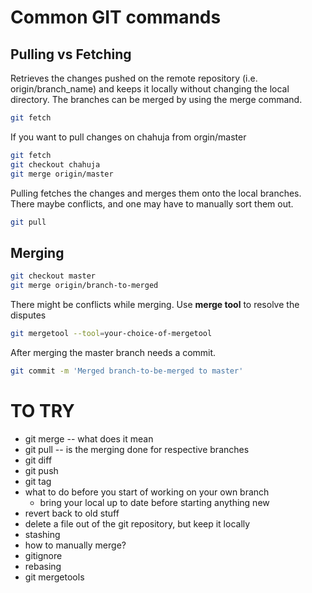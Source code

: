 Common GIT commands
===================

Pulling vs Fetching
-------------------


Retrieves the changes pushed on the remote repository (i.e. origin/branch_name) and keeps it locally without changing the local directory. The branches can be merged by using the merge command.

```sh
git fetch
```

If you want to pull changes on chahuja from  orgin/master

```sh
git fetch
git checkout chahuja
git merge origin/master
```

Pulling fetches the changes and merges them onto the local branches. There maybe conflicts, and one may have to manually sort them out.

```sh
git pull
```

Merging
-------

```sh
git checkout master
git merge origin/branch-to-merged
```

There might be conflicts while merging. Use **merge tool** to resolve the disputes

```sh
git mergetool --tool=your-choice-of-mergetool
```

After merging the master branch needs a commit.

```sh
git commit -m 'Merged branch-to-be-merged to master'
```



# TO TRY
* git merge -- what does it mean
* git pull -- is the merging done for respective branches
* git diff
* git push
* git tag
* what to do before you start of working on your own branch
  * bring your local up to date before starting anything new
* revert back to old stuff
* delete a file out of the git repository, but keep it locally
* stashing
* how to manually merge?
* gitignore
* rebasing
* git mergetools

